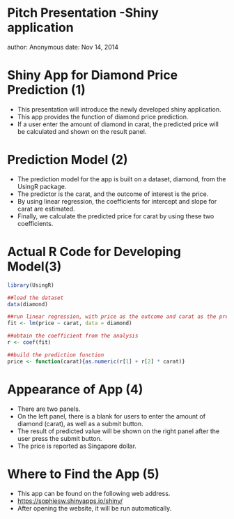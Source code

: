 Pitch Presentation -Shiny application
========================================================
author: Anonymous
date: Nov 14, 2014

Shiny App for Diamond Price Prediction (1)
========================================================

- This presentation will introduce the newly developed shiny application.
- This app provides the function of diamond price prediction.
- If a user enter the amount of diamond in carat, the predicted price will be calculated and shown on the result panel.


Prediction Model (2)
========================================================

- The prediction model for the app is built on a dataset, diamond, from the UsingR package.
- The predictor is the carat, and the outcome of interest is the price.
- By using linear regression, the coefficients for intercept and slope for carat are estimated.
- Finally, we calculate the predicted price for carat by using these two coefficients.

Actual R Code for Developing Model(3)
========================================================


```r
library(UsingR)

##load the dataset
data(diamond)

##run linear regression, with price as the outcome and carat as the predictor
fit <- lm(price ~ carat, data = diamond)

##obtain the coefficient from the analysis
r <- coef(fit)

##build the prediction function
price <- function(carat){as.numeric(r[1] + r[2] * carat)}
```

Appearance of App (4)
========================================================

- There are two panels.
- On the left panel, there is a blank for users to enter the amount of diamond (carat), as well as a submit button.
- The result of predicted value will be shown on the right panel after the user press the submit button.
- The price is reported as Singapore dollar.

Where to Find the App (5)
========================================================

- This app can be found on the following web address.
- https://sophiesw.shinyapps.io/shiny/
- After opening the website, it will be run automatically.
